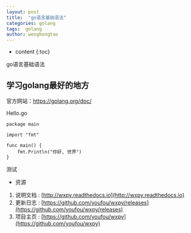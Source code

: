 ```yaml
---
layout: post
title:  "go语言基础语法"
categories: golang
tags:  golang 
author: wenghongtao
---
```


* content
{:toc}

go语言基础语法





## 学习golang最好的地方

官方网站：https://golang.org/doc/

Hello.go
```
package main

import "fmt"

func main() {
	fmt.Println("你好, 世界")
}

```
测试
  
  

  - 资源
  
  1. 说明文档 : [http://wxpy.readthedocs.io](http://wxpy.readthedocs.io)
  2. 更新日志 : [https://github.com/youfou/wxpy/releases](https://github.com/youfou/wxpy/releases)
  3. 项目主页 : [https://github.com/youfou/wxpy](https://github.com/youfou/wxpy)
  
 














